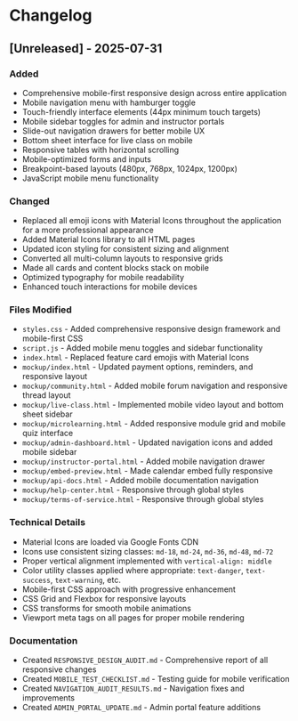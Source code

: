 # Changelog

## [Unreleased] - 2025-07-31

### Added
- Comprehensive mobile-first responsive design across entire application
- Mobile navigation menu with hamburger toggle
- Touch-friendly interface elements (44px minimum touch targets)
- Mobile sidebar toggles for admin and instructor portals
- Slide-out navigation drawers for better mobile UX
- Bottom sheet interface for live class on mobile
- Responsive tables with horizontal scrolling
- Mobile-optimized forms and inputs
- Breakpoint-based layouts (480px, 768px, 1024px, 1200px)
- JavaScript mobile menu functionality

### Changed
- Replaced all emoji icons with Material Icons throughout the application for a more professional appearance
- Added Material Icons library to all HTML pages
- Updated icon styling for consistent sizing and alignment
- Converted all multi-column layouts to responsive grids
- Made all cards and content blocks stack on mobile
- Optimized typography for mobile readability
- Enhanced touch interactions for mobile devices

### Files Modified
- `styles.css` - Added comprehensive responsive design framework and mobile-first CSS
- `script.js` - Added mobile menu toggles and sidebar functionality
- `index.html` - Replaced feature card emojis with Material Icons
- `mockup/index.html` - Updated payment options, reminders, and responsive layout
- `mockup/community.html` - Added mobile forum navigation and responsive thread layout
- `mockup/live-class.html` - Implemented mobile video layout and bottom sheet sidebar
- `mockup/microlearning.html` - Added responsive module grid and mobile quiz interface
- `mockup/admin-dashboard.html` - Updated navigation icons and added mobile sidebar
- `mockup/instructor-portal.html` - Added mobile navigation drawer
- `mockup/embed-preview.html` - Made calendar embed fully responsive
- `mockup/api-docs.html` - Added mobile documentation navigation
- `mockup/help-center.html` - Responsive through global styles
- `mockup/terms-of-service.html` - Responsive through global styles

### Technical Details
- Material Icons are loaded via Google Fonts CDN
- Icons use consistent sizing classes: `md-18`, `md-24`, `md-36`, `md-48`, `md-72`
- Proper vertical alignment implemented with `vertical-align: middle`
- Color utility classes applied where appropriate: `text-danger`, `text-success`, `text-warning`, etc.
- Mobile-first CSS approach with progressive enhancement
- CSS Grid and Flexbox for responsive layouts
- CSS transforms for smooth mobile animations
- Viewport meta tags on all pages for proper mobile rendering

### Documentation
- Created `RESPONSIVE_DESIGN_AUDIT.md` - Comprehensive report of all responsive changes
- Created `MOBILE_TEST_CHECKLIST.md` - Testing guide for mobile verification
- Created `NAVIGATION_AUDIT_RESULTS.md` - Navigation fixes and improvements
- Created `ADMIN_PORTAL_UPDATE.md` - Admin portal feature additions